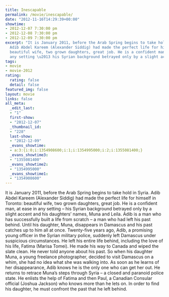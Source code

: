 ```yaml
---
title: Inescapable
permalink: /movie/inescapable/
date: "2012-11-16T14:29:39+00:00"
showtime:
- 2012-12-07 7:30:00 pm
- 2012-12-08 7:30:00 pm
- 2012-12-09 7:30:00 pm
excerpt: "It is January 2011, before the Arab Spring begins to take hold in Syria.
  Adib Abdel Kareem (Alexander Siddig) had made the perfect life for himself in Toronto:
  beautiful wife, two grown daughters, great job. He is a confident man, at ease in
  any setting \u2013 his Syrian background betrayed only by a slight accent [&hellip;]"
tags:
- movie
- movie-2012
rating:
  rating: false
  detail: false
featured_img: false
layout: movie
links: false
all_meta:
  _edit_last:
  - "1"
  first-show:
  - "2012-12-07"
  _thumbnail_id:
  - "228"
  last-show:
  - "2012-12-09"
  _evans_showtime:
  - a:3:{i:0;i:1354908600;i:1;i:1354995000;i:2;i:1355081400;}
  _evans_showtime3:
  - "1355081400"
  _evans_showtime2:
  - "1354995000"
  _evans_showtime1:
  - "1354908600"
---
```


It is January 2011, before the Arab Spring begins to take hold in Syria. Adib Abdel Kareem (Alexander Siddig) had made the perfect life for himself in Toronto: beautiful wife, two grown daughters, great job. He is a confident man, at ease in any setting – his Syrian background betrayed only by a slight accent and his daughters’ names, Muna and Leila. Adib is a man who has successfully built a life from scratch – a man who had left his past behind. Until his daughter, Muna, disappears in Damascus and his past catches up to him all at once. Twenty-five years ago, Adib, a promising young officer in the Syrian military police, suddenly left Damascus under suspicious circumstances. He left his entire life behind, including the love of his life, Fatima (Marisa Tomei). He made his way to Canada and wiped the slate clean. He never told anyone about his past. So when his daughter Muna, a young freelance photographer, decided to visit Damascus on a whim, she had no idea what she was walking into. As soon as he learns of her disappearance, Adib knows he is the only one who can get her out. He returns to retrace Muna’s steps through Syria – a closed and paranoid police state. He enlists the help of Fatima and then Paul, a Canadian Consular official (Joshua Jackson) who knows more than he lets on. In order to find his daughter, he must confront the past that he left behind.